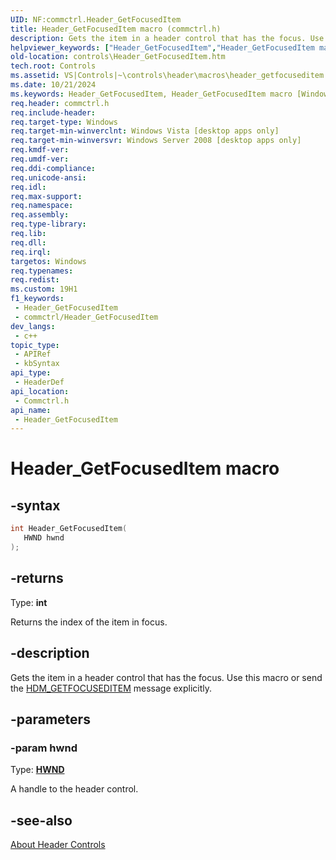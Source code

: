 ```yaml
---
UID: NF:commctrl.Header_GetFocusedItem
title: Header_GetFocusedItem macro (commctrl.h)
description: Gets the item in a header control that has the focus. Use this macro or send the HDM_GETFOCUSEDITEM message explicitly.
helpviewer_keywords: ["Header_GetFocusedItem","Header_GetFocusedItem macro [Windows Controls]","_shell_Header_GetFocusedItem","_shell_Header_GetFocusedItem_cpp","commctrl/Header_GetFocusedItem","controls.Header_GetFocusedItem","controls._shell_Header_GetFocusedItem"]
old-location: controls\Header_GetFocusedItem.htm
tech.root: Controls
ms.assetid: VS|Controls|~\controls\header\macros\header_getfocuseditem.htm
ms.date: 10/21/2024
ms.keywords: Header_GetFocusedItem, Header_GetFocusedItem macro [Windows Controls], _shell_Header_GetFocusedItem, _shell_Header_GetFocusedItem_cpp, commctrl/Header_GetFocusedItem, controls.Header_GetFocusedItem, controls._shell_Header_GetFocusedItem
req.header: commctrl.h
req.include-header: 
req.target-type: Windows
req.target-min-winverclnt: Windows Vista [desktop apps only]
req.target-min-winversvr: Windows Server 2008 [desktop apps only]
req.kmdf-ver: 
req.umdf-ver: 
req.ddi-compliance: 
req.unicode-ansi: 
req.idl: 
req.max-support: 
req.namespace: 
req.assembly: 
req.type-library: 
req.lib: 
req.dll: 
req.irql: 
targetos: Windows
req.typenames: 
req.redist: 
ms.custom: 19H1
f1_keywords:
 - Header_GetFocusedItem
 - commctrl/Header_GetFocusedItem
dev_langs:
 - c++
topic_type:
 - APIRef
 - kbSyntax
api_type:
 - HeaderDef
api_location:
 - Commctrl.h
api_name:
 - Header_GetFocusedItem
---
```


# Header_GetFocusedItem macro

## -syntax

```cpp
int Header_GetFocusedItem(
   HWND hwnd
);
```

## -returns

Type: **int**

Returns the index of the item in focus.


## -description

Gets the item in a header control that has the focus. Use this macro or send the <a href="/windows/desktop/Controls/hdm-getfocuseditem">HDM_GETFOCUSEDITEM</a> message explicitly.

## -parameters

### -param hwnd

Type: <b><a href="/windows/desktop/WinProg/windows-data-types">HWND</a></b>

A handle to the header control.

## -see-also

<a href="/windows/desktop/Controls/header-controls">About Header Controls</a>
